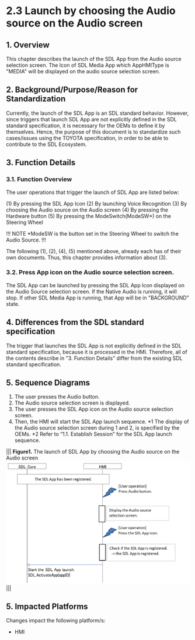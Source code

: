 # 2.3 Launch by choosing the Audio source on the Audio screen

## 1. Overview
This chapter describes the launch of the SDL App from the Audio source selection screen. The Icon of SDL Media App which AppHMIType is "MEDIA" will be displayed on the audio source selection screen.

## 2. Background/Purpose/Reason for Standardization
Currently, the launch of the SDL App is an SDL standard behavior. However, since triggers that launch SDL App are not explicitly defined in the SDL standard specification, it is necessary for the OEMs to define it by themselves. Hence, the purpose of this document is to standardize such cases/issues using the TOYOTA specification, in order to be able to contribute to the SDL Ecosystem.

## 3. Function Details
### 3.1. Function Overview
The user operations that trigger the launch of SDL App are listed below:

(1) By pressing the SDL App Icon
(2) By launching Voice Recognition
(3) By choosing the Audio source on the Audio screen
(4) By pressing the Hardware button
 (5) By pressing the ModeSwitch(ModeSW*) on the Steering Wheel

!!! NOTE
*ModeSW is the button set in the Steering Wheel to switch the Audio Source.
!!!

The following (1), (2), (4), (5) mentioned above, already each has of their own documents. Thus, this chapter provides information about (3).

### 3.2. Press App icon on the Audio source selection screen.
The SDL App can be launched by pressing the SDL App Icon displayed on the Audio Source selection screen. If the Native Audio is running, it will stop. If other SDL Media App is running, that App will be in "BACKGROUND" state.

## 4. Differences from the SDL standard specification
The trigger that launches the SDL App is not explicitly defined in the SDL standard specification, because it is processed in the HMI. Therefore, all of the contents describe in "3. Function Details" differ from the existing SDL standard specification.

## 5. Sequence Diagrams
1. The user presses the Audio button.
2. The Audio source selection screen is displayed.
3. The user presses the SDL App icon on the Audio source selection screen.
4. Then, the HMI will start the SDL App launch sequence.
\*1 The display of the Audio source selection screen during 1 and 2, is specified by the OEMs.
\*2 Refer to “1.1. Establish Session” for the SDL App launch sequence.

|||
**Figure1.** The launch of SDL App by choosing the Audio source on the Audio screen
![Figure1_launch_of_SDLApp_by_choosing_the_AudioSource.png](./assets/Figure1_launch_of_SDLApp_by_choosing_the_AudioSource.png)
|||

## 5. Impacted Platforms
Changes impact the following platform/s:

- HMI
